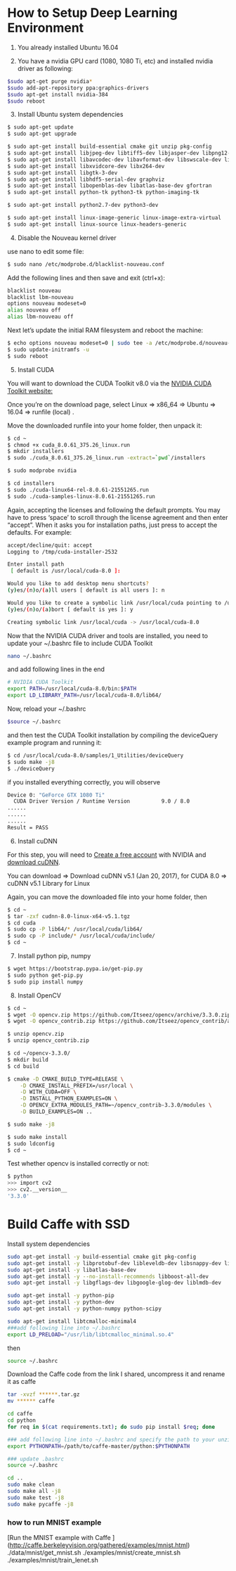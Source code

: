 
# How to Setup Deep Learning Environment

1) You already installed Ubuntu 16.04 

2) You have a nvidia GPU card (1080, 1080 Ti, etc) and installed nvidia driver as following: 
```bash
$sudo apt-get purge nvidia*
$sudo add-apt-repository ppa:graphics-drivers
$sudo apt-get install nvidia-384
$sudo reboot
```
3) Install Ubuntu system dependencies
```bash
$ sudo apt-get update
$ sudo apt-get upgrade

$ sudo apt-get install build-essential cmake git unzip pkg-config
$ sudo apt-get install libjpeg-dev libtiff5-dev libjasper-dev libpng12-dev
$ sudo apt-get install libavcodec-dev libavformat-dev libswscale-dev libv4l-dev
$ sudo apt-get install libxvidcore-dev libx264-dev
$ sudo apt-get install libgtk-3-dev
$ sudo apt-get install libhdf5-serial-dev graphviz
$ sudo apt-get install libopenblas-dev libatlas-base-dev gfortran
$ sudo apt-get install python-tk python3-tk python-imaging-tk

$ sudo apt-get install python2.7-dev python3-dev

$ sudo apt-get install linux-image-generic linux-image-extra-virtual
$ sudo apt-get install linux-source linux-headers-generic

```

4) Disable the Nouveau kernel driver

use nano to edit some file: 
```bash
$ sudo nano /etc/modprobe.d/blacklist-nouveau.conf
```
Add the following lines and then save and exit (ctrl+x):
```bash
blacklist nouveau
blacklist lbm-nouveau
options nouveau modeset=0
alias nouveau off
alias lbm-nouveau off
```


Next let’s update the initial RAM filesystem and reboot the machine:
```bash
$ echo options nouveau modeset=0 | sudo tee -a /etc/modprobe.d/nouveau-kms.conf
$ sudo update-initramfs -u
$ sudo reboot
```


5) Install CUDA 

You will want to download the CUDA Toolkit v8.0 via the [NVIDIA CUDA Toolkit website:](https://developer.nvidia.com/cuda-80-ga2-download-archive)

Once you’re on the download page, select Linux => x86_64 => Ubuntu => 16.04 => runfile (local) .

Move the downloaded runfile into your home folder, then unpack it:
```bash
$ cd ~ 
$ chmod +x cuda_8.0.61_375.26_linux.run
$ mkdir installers
$ sudo ./cuda_8.0.61_375.26_linux.run -extract=`pwd`/installers

$ sudo modprobe nvidia

$ cd installers
$ sudo ./cuda-linux64-rel-8.0.61-21551265.run
$ sudo ./cuda-samples-linux-8.0.61-21551265.run
```

Again, accepting the licenses and following the default prompts. 
You may have to press ‘space’ to scroll through the license agreement and then enter “accept”. 
When it asks you for installation paths, just press <enter>  to accept the defaults. For example: 
```bash
accept/decline/quit: accept             
Logging to /tmp/cuda-installer-2532

Enter install path
 [ default is /usr/local/cuda-8.0 ]: 

Would you like to add desktop menu shortcuts?
(y)es/(n)o/(a)ll users [ default is all users ]: n

Would you like to create a symbolic link /usr/local/cuda pointing to /usr/local/cuda-8.0?
(y)es/(n)o/(a)bort [ default is yes ]: y

Creating symbolic link /usr/local/cuda -> /usr/local/cuda-8.0
```


Now that the NVIDIA CUDA driver and tools are installed, you need to update your ~/.bashrc  file to include CUDA Toolkit
```bash
nano ~/.bashrc
```
and add following lines in the end
```bash
# NVIDIA CUDA Toolkit
export PATH=/usr/local/cuda-8.0/bin:$PATH
export LD_LIBRARY_PATH=/usr/local/cuda-8.0/lib64/
```

Now, reload your ~/.bashrc 
```bash
$source ~/.bashrc
```
and then test the CUDA Toolkit installation by compiling the deviceQuery  example program and running it:
```bash
$ cd /usr/local/cuda-8.0/samples/1_Utilities/deviceQuery
$ sudo make -j8
$ ./deviceQuery
```
if you installed everything correctly, you will observe 
```bash
Device 0: "GeForce GTX 1080 Ti"
  CUDA Driver Version / Runtime Version          9.0 / 8.0
......
......
......
Result = PASS
```

6) Install cuDNN

For this step, you will need to [Create a free account](https://developer.nvidia.com/developer-program) with NVIDIA and [download cuDNN](https://developer.nvidia.com/cudnn).

You can download => Download cuDNN v5.1 (Jan 20, 2017), for CUDA 8.0 => cuDNN v5.1 Library for Linux

Again, you can move the downloaded file into your home folder, then
```bash
$ cd ~
$ tar -zxf cudnn-8.0-linux-x64-v5.1.tgz
$ cd cuda
$ sudo cp -P lib64/* /usr/local/cuda/lib64/
$ sudo cp -P include/* /usr/local/cuda/include/
$ cd ~
```

7) Install python pip, numpy
```bash
$ wget https://bootstrap.pypa.io/get-pip.py
$ sudo python get-pip.py
$ sudo pip install numpy
```

8) Install OpenCV
```bash
$ cd ~
$ wget -O opencv.zip https://github.com/Itseez/opencv/archive/3.3.0.zip
$ wget -O opencv_contrib.zip https://github.com/Itseez/opencv_contrib/archive/3.3.0.zip

$ unzip opencv.zip
$ unzip opencv_contrib.zip

$ cd ~/opencv-3.3.0/
$ mkdir build
$ cd build

$ cmake -D CMAKE_BUILD_TYPE=RELEASE \
    -D CMAKE_INSTALL_PREFIX=/usr/local \
    -D WITH_CUDA=OFF \
    -D INSTALL_PYTHON_EXAMPLES=ON \
    -D OPENCV_EXTRA_MODULES_PATH=~/opencv_contrib-3.3.0/modules \
    -D BUILD_EXAMPLES=ON ..

$ sudo make -j8

$ sudo make install
$ sudo ldconfig
$ cd ~

```

Test whether opencv is installed correctly or not:
```bash
$ python
>>> import cv2
>>> cv2.__version__
'3.3.0'
```

# Build Caffe with SSD 

Install system dependencies
```bash
sudo apt-get install -y build-essential cmake git pkg-config
sudo apt-get install -y libprotobuf-dev libleveldb-dev libsnappy-dev libhdf5-serial-dev protobuf-compiler
sudo apt-get install -y libatlas-base-dev 
sudo apt-get install -y --no-install-recommends libboost-all-dev
sudo apt-get install -y libgflags-dev libgoogle-glog-dev liblmdb-dev

sudo apt-get install -y python-pip
sudo apt-get install -y python-dev
sudo apt-get install -y python-numpy python-scipy
```

```bash
sudo apt-get install libtcmalloc-minimal4
###add following line into ~/.bashrc
export LD_PRELOAD="/usr/lib/libtcmalloc_minimal.so.4"
```
then 
```bash
source ~/.bashrc
```

Download the Caffe code from the link I shared, uncompress it and rename it as caffe
```bash
tar -xvzf ******.tar.gz
mv ****** caffe

cd caffe
cd python
for req in $(cat requirements.txt); do sudo pip install $req; done

### add following line into ~/.bashrc and specify the path to your unzipped caffe folder 
export PYTHONPATH=/path/to/caffe-master/python:$PYTHONPATH

### update .bashrc 
source ~/.bashrc 

cd ..
sudo make clean
sudo make all -j8
sudo make test -j8 
sudo make pycaffe -j8
```

### how to run MNIST example
[Run the MNIST example with Caffe ] (http://caffe.berkeleyvision.org/gathered/examples/mnist.html)
./data/mnist/get_mnist.sh
./examples/mnist/create_mnist.sh
./examples/mnist/train_lenet.sh
 






